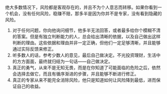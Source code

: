 绝大多数情况下，风险都是客观存在的，并且不为个人意志而转移。如果你看到一个机会，没有任何风险，稳赚不赔，那多半是因为你并不是专家，没有看到隐藏的风险。 

1. 对于任何问题，你向他询问细节，他多半无法回答，或者最多给你个模糊不清的答案。但是有独立判断能力的人，总会给出清晰的依据，以及自己做出这样判断的理由。这些依据和理由并非一定正确，但他们一定足够清晰，并且能够通过实际反馈来修正。
2. 听多数人的话，参考少数人的意见，最后自己做决定。不光投资理财，生活中的方方面面，最终就归结为一句话——自己做决定。
3. 真正的勇气，从来不是无知无畏，而是在你知道了可能面临的危险之后，依然会选择去做它，而且有循序渐进的步骤，并且能够不断进行修正。
4. 真正的专家从来不能完全消除风险，他只是知道如何让风险降到最低，进而保证自己的收益。




